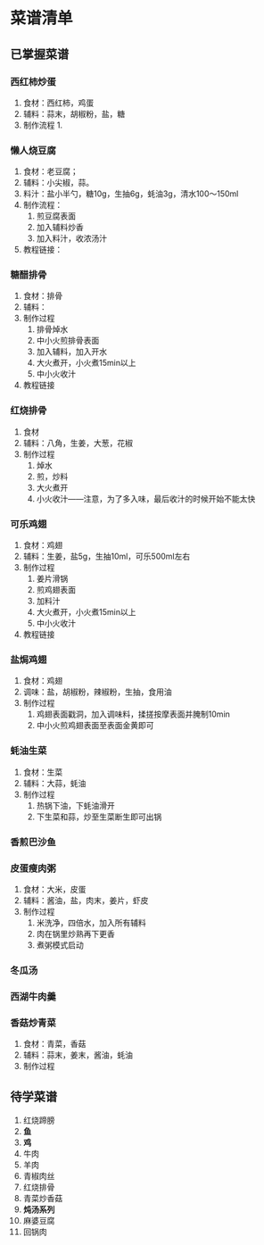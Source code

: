# 菜谱清单

## 已掌握菜谱

### 西红柿炒蛋

1. 食材：西红柿，鸡蛋
2. 辅料：蒜末，胡椒粉，盐，糖
3. 制作流程
   1. 

### 懒人烧豆腐

1. 食材：老豆腐；
2. 辅料：小尖椒，蒜。
3. 料汁：盐小半勺，糖10g，生抽6g，蚝油3g，清水100～150ml
4. 制作流程：
   1. 煎豆腐表面
   2. 加入辅料炒香
   3. 加入料汁，收浓汤汁
5. 教程链接：

### 糖醋排骨

1. 食材：排骨
2. 辅料：
3. 制作过程
   1. 排骨焯水
   2. 中小火煎排骨表面
   3. 加入辅料，加入开水
   4. 大火煮开，小火煮15min以上
   5. 中小火收汁
4. 教程链接

### 红烧排骨

1. 食材
2. 辅料：八角，生姜，大葱，花椒
3. 制作过程
   1. 焯水
   2. 煎，炒料
   3. 大火煮开
   4. 小火收汁——注意，为了多入味，最后收汁的时候开始不能太快

### 可乐鸡翅

1. 食材：鸡翅
2. 辅料：生姜，盐5g，生抽10ml，可乐500ml左右
3. 制作过程
   1. 姜片滑锅
   2. 煎鸡翅表面
   3. 加料汁
   4. 大火煮开，小火煮15min以上
   5. 中小火收汁
4. 教程链接

### 盐焗鸡翅

1. 食材：鸡翅
2. 调味：盐，胡椒粉，辣椒粉，生抽，食用油
3. 制作过程
   1. 鸡翅表面戳洞，加入调味料，揉搓按摩表面并腌制10min
   2. 中小火煎鸡翅表面至表面金黄即可


### 蚝油生菜

1. 食材：生菜
2. 辅料：大蒜，蚝油
3. 制作过程
   1. 热锅下油，下蚝油滑开
   2. 下生菜和蒜，炒至生菜断生即可出锅

### 香煎巴沙鱼

### 皮蛋瘦肉粥

1. 食材：大米，皮蛋
2. 辅料：酱油，盐，肉末，姜片，虾皮
3. 制作过程
   1. 米洗净，四倍水，加入所有辅料
   2. 肉在锅里炒熟再下更香
   3. 煮粥模式启动

### 冬瓜汤

### 西湖牛肉羹

### 香菇炒青菜

1. 食材：青菜，香菇
2. 辅料：蒜末，姜末，酱油，蚝油
3. 制作过程







## 待学菜谱

1. 红烧蹄膀
2. **鱼**
3. **鸡**
4. 牛肉
5. 羊肉
6. 青椒肉丝
7. 红烧排骨
8. 青菜炒香菇
9. **炖汤系列** 
10. 麻婆豆腐
11. 回锅肉




